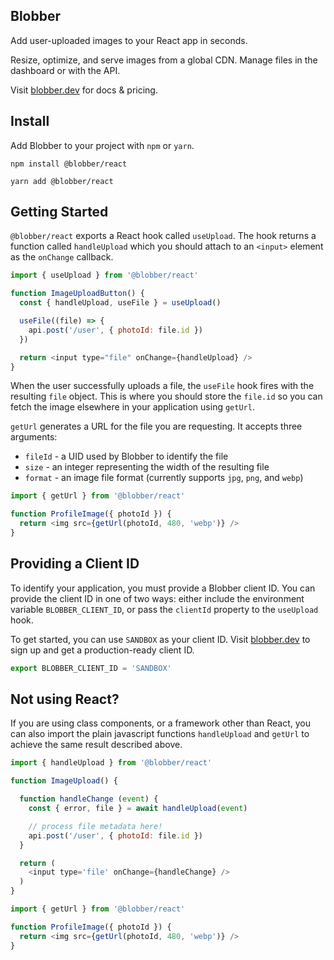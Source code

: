 ## Blobber

Add user-uploaded images to your React app in seconds.

Resize, optimize, and serve images from a global CDN. Manage files in the dashboard or with the API.

Visit [blobber.dev][1] for docs & pricing.

## Install

Add Blobber to your project with `npm` or `yarn`.

```
npm install @blobber/react

yarn add @blobber/react
```

## Getting Started

`@blobber/react` exports a React hook called `useUpload`. The hook returns a function called `handleUpload` which you should attach to an `<input>` element as the `onChange` callback.

```javascript
import { useUpload } from '@blobber/react'

function ImageUploadButton() {
  const { handleUpload, useFile } = useUpload()

  useFile((file) => {
    api.post('/user', { photoId: file.id })
  })

  return <input type="file" onChange={handleUpload} />
}
```

When the user successfully uploads a file, the `useFile` hook fires with the resulting `file` object. This is where you should store the `file.id` so you can fetch the image elsewhere in your application using `getUrl`.

`getUrl` generates a URL for the file you are requesting. It accepts three arguments:

- `fileId` - a UID used by Blobber to identify the file
- `size` - an integer representing the width of the resulting file
- `format` - an image file format (currently supports `jpg`, `png`, and `webp`)

```javascript
import { getUrl } from '@blobber/react'

function ProfileImage({ photoId }) {
  return <img src={getUrl(photoId, 480, 'webp')} />
}
```

## Providing a Client ID

To identify your application, you must provide a Blobber client ID. You can provide the client ID in one of two ways: either include the environment variable `BLOBBER_CLIENT_ID`, or pass the `clientId` property to the `useUpload` hook.

To get started, you can use `SANDBOX` as your client ID. Visit [blobber.dev][1] to sign up and get a production-ready client ID.

```javascript
export BLOBBER_CLIENT_ID = 'SANDBOX'
```

## Not using React?

If you are using class components, or a framework other than React, you can also import the plain javascript functions `handleUpload` and `getUrl` to achieve the same result described above.

```javascript
import { handleUpload } from '@blobber/react'

function ImageUpload() {

  function handleChange (event) {
    const { error, file } = await handleUpload(event)

    // process file metadata here!
    api.post('/user', { photoId: file.id })
  }

  return (
    <input type='file' onChange={handleChange} />
  )
}
```

```javascript
import { getUrl } from '@blobber/react'

function ProfileImage({ photoId }) {
  return <img src={getUrl(photoId, 480, 'webp')} />
}
```

[1]: https://blobber.dev
